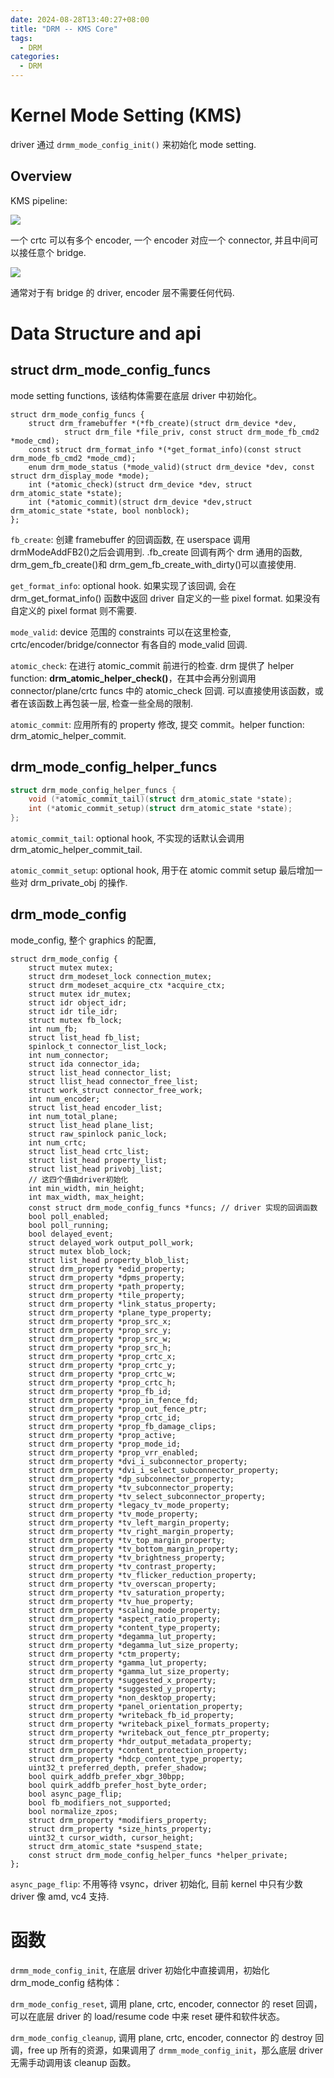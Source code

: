 ```yaml
---
date: 2024-08-28T13:40:27+08:00
title: "DRM -- KMS Core"
tags:
  - DRM
categories:
  - DRM
---
```


# Kernel Mode Setting (KMS)

driver 通过 `drmm_mode_config_init()` 来初始化 mode setting.

## Overview

KMS pipeline:

![](https://xyc-1316422823.cos.ap-shanghai.myqcloud.com/20250326164609.png)

一个 crtc 可以有多个 encoder, 一个 encoder 对应一个 connector, 并且中间可以接任意个 bridge.

![](https://xyc-1316422823.cos.ap-shanghai.myqcloud.com/20250326164636.png)

通常对于有 bridge 的 driver, encoder 层不需要任何代码.

# Data Structure and api

## struct drm_mode_config_funcs

mode setting functions, 该结构体需要在底层 driver 中初始化。

```c++++
struct drm_mode_config_funcs {
    struct drm_framebuffer *(*fb_create)(struct drm_device *dev,
    		struct drm_file *file_priv, const struct drm_mode_fb_cmd2 *mode_cmd);
    const struct drm_format_info *(*get_format_info)(const struct drm_mode_fb_cmd2 *mode_cmd);
    enum drm_mode_status (*mode_valid)(struct drm_device *dev, const struct drm_display_mode *mode);
    int (*atomic_check)(struct drm_device *dev, struct drm_atomic_state *state);
    int (*atomic_commit)(struct drm_device *dev,struct drm_atomic_state *state, bool nonblock);
};
```

`fb_create`: 创建 framebuffer 的回调函数, 在 userspace 调用 drmModeAddFB2()之后会调用到. .fb_create 回调有两个 drm 通用的函数, drm_gem_fb_create()和 drm_gem_fb_create_with_dirty()可以直接使用.

`get_format_info`: optional hook. 如果实现了该回调, 会在 drm_get_format_info() 函数中返回 driver 自定义的一些 pixel format. 如果没有自定义的 pixel format 则不需要.

`mode_valid`: device 范围的 constraints 可以在这里检查, crtc/encoder/bridge/connector 有各自的 mode_valid 回调.

`atomic_check`: 在进行 atomic_commit 前进行的检查. drm 提供了 helper function: **drm_atomic_helper_check()**，在其中会再分别调用 connector/plane/crtc funcs 中的 atomic_check 回调. 可以直接使用该函数，或者在该函数上再包装一层, 检查一些全局的限制.

`atomic_commit`: 应用所有的 property 修改, 提交 commit。helper function: drm_atomic_helper_commit.

## drm_mode_config_helper_funcs

```c++
struct drm_mode_config_helper_funcs {
	void (*atomic_commit_tail)(struct drm_atomic_state *state);
	int (*atomic_commit_setup)(struct drm_atomic_state *state);
};
```

`atomic_commit_tail`: optional hook, 不实现的话默认会调用 drm_atomic_helper_commit_tail.

`atomic_commit_setup`: optional hook, 用于在 atomic commit setup 最后增加一些对 drm_private_obj 的操作.

## drm_mode_config

mode_config, 整个 graphics 的配置,

```c++++
struct drm_mode_config {
    struct mutex mutex;
    struct drm_modeset_lock connection_mutex;
    struct drm_modeset_acquire_ctx *acquire_ctx;
    struct mutex idr_mutex;
    struct idr object_idr;
    struct idr tile_idr;
    struct mutex fb_lock;
    int num_fb;
    struct list_head fb_list;
    spinlock_t connector_list_lock;
    int num_connector;
    struct ida connector_ida;
    struct list_head connector_list;
    struct llist_head connector_free_list;
    struct work_struct connector_free_work;
    int num_encoder;
    struct list_head encoder_list;
    int num_total_plane;
    struct list_head plane_list;
    struct raw_spinlock panic_lock;
    int num_crtc;
    struct list_head crtc_list;
    struct list_head property_list;
    struct list_head privobj_list;
    // 这四个值由driver初始化
    int min_width, min_height;
    int max_width, max_height;
    const struct drm_mode_config_funcs *funcs; // driver 实现的回调函数
    bool poll_enabled;
    bool poll_running;
    bool delayed_event;
    struct delayed_work output_poll_work;
    struct mutex blob_lock;
    struct list_head property_blob_list;
    struct drm_property *edid_property;
    struct drm_property *dpms_property;
    struct drm_property *path_property;
    struct drm_property *tile_property;
    struct drm_property *link_status_property;
    struct drm_property *plane_type_property;
    struct drm_property *prop_src_x;
    struct drm_property *prop_src_y;
    struct drm_property *prop_src_w;
    struct drm_property *prop_src_h;
    struct drm_property *prop_crtc_x;
    struct drm_property *prop_crtc_y;
    struct drm_property *prop_crtc_w;
    struct drm_property *prop_crtc_h;
    struct drm_property *prop_fb_id;
    struct drm_property *prop_in_fence_fd;
    struct drm_property *prop_out_fence_ptr;
    struct drm_property *prop_crtc_id;
    struct drm_property *prop_fb_damage_clips;
    struct drm_property *prop_active;
    struct drm_property *prop_mode_id;
    struct drm_property *prop_vrr_enabled;
    struct drm_property *dvi_i_subconnector_property;
    struct drm_property *dvi_i_select_subconnector_property;
    struct drm_property *dp_subconnector_property;
    struct drm_property *tv_subconnector_property;
    struct drm_property *tv_select_subconnector_property;
    struct drm_property *legacy_tv_mode_property;
    struct drm_property *tv_mode_property;
    struct drm_property *tv_left_margin_property;
    struct drm_property *tv_right_margin_property;
    struct drm_property *tv_top_margin_property;
    struct drm_property *tv_bottom_margin_property;
    struct drm_property *tv_brightness_property;
    struct drm_property *tv_contrast_property;
    struct drm_property *tv_flicker_reduction_property;
    struct drm_property *tv_overscan_property;
    struct drm_property *tv_saturation_property;
    struct drm_property *tv_hue_property;
    struct drm_property *scaling_mode_property;
    struct drm_property *aspect_ratio_property;
    struct drm_property *content_type_property;
    struct drm_property *degamma_lut_property;
    struct drm_property *degamma_lut_size_property;
    struct drm_property *ctm_property;
    struct drm_property *gamma_lut_property;
    struct drm_property *gamma_lut_size_property;
    struct drm_property *suggested_x_property;
    struct drm_property *suggested_y_property;
    struct drm_property *non_desktop_property;
    struct drm_property *panel_orientation_property;
    struct drm_property *writeback_fb_id_property;
    struct drm_property *writeback_pixel_formats_property;
    struct drm_property *writeback_out_fence_ptr_property;
    struct drm_property *hdr_output_metadata_property;
    struct drm_property *content_protection_property;
    struct drm_property *hdcp_content_type_property;
    uint32_t preferred_depth, prefer_shadow;
    bool quirk_addfb_prefer_xbgr_30bpp;
    bool quirk_addfb_prefer_host_byte_order;
    bool async_page_flip;
    bool fb_modifiers_not_supported;
    bool normalize_zpos;
    struct drm_property *modifiers_property;
    struct drm_property *size_hints_property;
    uint32_t cursor_width, cursor_height;
    struct drm_atomic_state *suspend_state;
    const struct drm_mode_config_helper_funcs *helper_private;
};
```

`async_page_flip`: 不用等待 vsync，driver 初始化, 目前 kernel 中只有少数 driver 像 amd, vc4 支持.

# 函数

`drmm_mode_config_init`, 在底层 driver 初始化中直接调用，初始化 drm_mode_config 结构体：

`drm_mode_config_reset`, 调用 plane, crtc, encoder, connector 的 reset 回调，可以在底层 driver 的 load/resume code 中来 reset 硬件和软件状态。

`drm_mode_config_cleanup`, 调用 plane, crtc, encoder, connector 的 destroy 回调，free up 所有的资源，如果调用了 `drmm_mode_config_init`，那么底层 driver 无需手动调用该 cleanup 函数。
